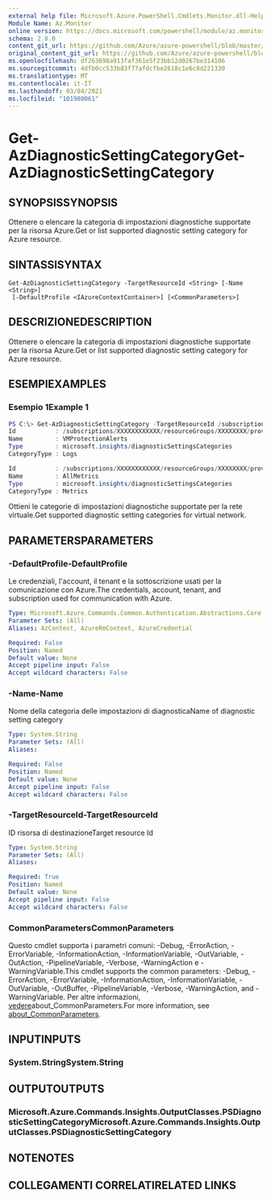 ```yaml
---
external help file: Microsoft.Azure.PowerShell.Cmdlets.Monitor.dll-Help.xml
Module Name: Az.Monitor
online version: https://docs.microsoft.com/powershell/module/az.monitor/get-azdiagnosticsettingcategory
schema: 2.0.0
content_git_url: https://github.com/Azure/azure-powershell/blob/master/src/Monitor/Monitor/help/Get-AzDiagnosticSettingCategory.md
original_content_git_url: https://github.com/Azure/azure-powershell/blob/master/src/Monitor/Monitor/help/Get-AzDiagnosticSettingCategory.md
ms.openlocfilehash: df263698a913faf361e5f23bb12d0267be314106
ms.sourcegitcommit: 4dfb0cc533b83f77afdcfbe2618c1e6c8d221330
ms.translationtype: MT
ms.contentlocale: it-IT
ms.lasthandoff: 03/04/2021
ms.locfileid: "101980061"
---
```

# <span data-ttu-id="8b4f4-101">Get-AzDiagnosticSettingCategory</span><span class="sxs-lookup"><span data-stu-id="8b4f4-101">Get-AzDiagnosticSettingCategory</span></span>

## <span data-ttu-id="8b4f4-102">SYNOPSIS</span><span class="sxs-lookup"><span data-stu-id="8b4f4-102">SYNOPSIS</span></span>
<span data-ttu-id="8b4f4-103">Ottenere o elencare la categoria di impostazioni diagnostiche supportate per la risorsa Azure.</span><span class="sxs-lookup"><span data-stu-id="8b4f4-103">Get or list supported diagnostic setting category for Azure resource.</span></span>

## <span data-ttu-id="8b4f4-104">SINTASSI</span><span class="sxs-lookup"><span data-stu-id="8b4f4-104">SYNTAX</span></span>

```
Get-AzDiagnosticSettingCategory -TargetResourceId <String> [-Name <String>]
 [-DefaultProfile <IAzureContextContainer>] [<CommonParameters>]
```

## <span data-ttu-id="8b4f4-105">DESCRIZIONE</span><span class="sxs-lookup"><span data-stu-id="8b4f4-105">DESCRIPTION</span></span>
<span data-ttu-id="8b4f4-106">Ottenere o elencare la categoria di impostazioni diagnostiche supportate per la risorsa Azure.</span><span class="sxs-lookup"><span data-stu-id="8b4f4-106">Get or list supported diagnostic setting category for Azure resource.</span></span>

## <span data-ttu-id="8b4f4-107">ESEMPI</span><span class="sxs-lookup"><span data-stu-id="8b4f4-107">EXAMPLES</span></span>

### <span data-ttu-id="8b4f4-108">Esempio 1</span><span class="sxs-lookup"><span data-stu-id="8b4f4-108">Example 1</span></span>
```powershell
PS C:\> Get-AzDiagnosticSettingCategory -TargetResourceId /subscriptions/XXXXXXXXXXXX/resourceGroups/XXXXXXXX/providers/Microsoft.Network/virtualNetworks/XXXXXXXX
Id           : /subscriptions/XXXXXXXXXXXX/resourceGroups/XXXXXXXX/providers/Microsoft.Network/virtualNetworks/XXXXXXXX/providers/microsoft.insights/diagnosticSettingsCategories/VMProtectionAlerts
Name         : VMProtectionAlerts
Type         : microsoft.insights/diagnosticSettingsCategories
CategoryType : Logs

Id           : /subscriptions/XXXXXXXXXXXX/resourceGroups/XXXXXXXX/providers/Microsoft.Network/virtualNetworks/XXXXXXXX/providers/microsoft.insights/diagnosticSettingsCategories/AllMetrics
Name         : AllMetrics
Type         : microsoft.insights/diagnosticSettingsCategories
CategoryType : Metrics
```

<span data-ttu-id="8b4f4-109">Ottieni le categorie di impostazioni diagnostiche supportate per la rete virtuale.</span><span class="sxs-lookup"><span data-stu-id="8b4f4-109">Get supported diagnostic setting categories for virtual network.</span></span>

## <span data-ttu-id="8b4f4-110">PARAMETERS</span><span class="sxs-lookup"><span data-stu-id="8b4f4-110">PARAMETERS</span></span>

### <span data-ttu-id="8b4f4-111">-DefaultProfile</span><span class="sxs-lookup"><span data-stu-id="8b4f4-111">-DefaultProfile</span></span>
<span data-ttu-id="8b4f4-112">Le credenziali, l'account, il tenant e la sottoscrizione usati per la comunicazione con Azure.</span><span class="sxs-lookup"><span data-stu-id="8b4f4-112">The credentials, account, tenant, and subscription used for communication with Azure.</span></span>

```yaml
Type: Microsoft.Azure.Commands.Common.Authentication.Abstractions.Core.IAzureContextContainer
Parameter Sets: (All)
Aliases: AzContext, AzureRmContext, AzureCredential

Required: False
Position: Named
Default value: None
Accept pipeline input: False
Accept wildcard characters: False
```

### <span data-ttu-id="8b4f4-113">-Name</span><span class="sxs-lookup"><span data-stu-id="8b4f4-113">-Name</span></span>
<span data-ttu-id="8b4f4-114">Nome della categoria delle impostazioni di diagnostica</span><span class="sxs-lookup"><span data-stu-id="8b4f4-114">Name of diagnostic setting category</span></span>

```yaml
Type: System.String
Parameter Sets: (All)
Aliases:

Required: False
Position: Named
Default value: None
Accept pipeline input: False
Accept wildcard characters: False
```

### <span data-ttu-id="8b4f4-115">-TargetResourceId</span><span class="sxs-lookup"><span data-stu-id="8b4f4-115">-TargetResourceId</span></span>
<span data-ttu-id="8b4f4-116">ID risorsa di destinazione</span><span class="sxs-lookup"><span data-stu-id="8b4f4-116">Target resource Id</span></span>

```yaml
Type: System.String
Parameter Sets: (All)
Aliases:

Required: True
Position: Named
Default value: None
Accept pipeline input: False
Accept wildcard characters: False
```

### <span data-ttu-id="8b4f4-117">CommonParameters</span><span class="sxs-lookup"><span data-stu-id="8b4f4-117">CommonParameters</span></span>
<span data-ttu-id="8b4f4-118">Questo cmdlet supporta i parametri comuni: -Debug, -ErrorAction, -ErrorVariable, -InformationAction, -InformationVariable, -OutVariable, -OutAction, -PipelineVariable, -Verbose, -WarningAction e -WarningVariable.</span><span class="sxs-lookup"><span data-stu-id="8b4f4-118">This cmdlet supports the common parameters: -Debug, -ErrorAction, -ErrorVariable, -InformationAction, -InformationVariable, -OutVariable, -OutBuffer, -PipelineVariable, -Verbose, -WarningAction, and -WarningVariable.</span></span> <span data-ttu-id="8b4f4-119">Per altre informazioni, [vedere](http://go.microsoft.com/fwlink/?LinkID=113216)about_CommonParameters.</span><span class="sxs-lookup"><span data-stu-id="8b4f4-119">For more information, see [about_CommonParameters](http://go.microsoft.com/fwlink/?LinkID=113216).</span></span>

## <span data-ttu-id="8b4f4-120">INPUT</span><span class="sxs-lookup"><span data-stu-id="8b4f4-120">INPUTS</span></span>

### <span data-ttu-id="8b4f4-121">System.String</span><span class="sxs-lookup"><span data-stu-id="8b4f4-121">System.String</span></span>

## <span data-ttu-id="8b4f4-122">OUTPUT</span><span class="sxs-lookup"><span data-stu-id="8b4f4-122">OUTPUTS</span></span>

### <span data-ttu-id="8b4f4-123">Microsoft.Azure.Commands.Insights.OutputClasses.PSDiagnosticSettingCategory</span><span class="sxs-lookup"><span data-stu-id="8b4f4-123">Microsoft.Azure.Commands.Insights.OutputClasses.PSDiagnosticSettingCategory</span></span>

## <span data-ttu-id="8b4f4-124">NOTE</span><span class="sxs-lookup"><span data-stu-id="8b4f4-124">NOTES</span></span>

## <span data-ttu-id="8b4f4-125">COLLEGAMENTI CORRELATI</span><span class="sxs-lookup"><span data-stu-id="8b4f4-125">RELATED LINKS</span></span>

